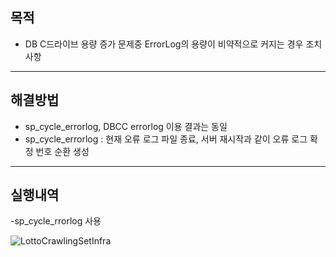 ## 목적
- DB C드라이브 용량 증가 문제중 ErrorLog의 용량이 비약적으로 커지는 경우 조치 사항
___

## 해결방법
- sp_cycle_errorlog, DBCC errorlog 이용 결과는 동일
- sp_cycle_errorlog : 현재 오류 로그 파일 종료, 서버 재시작과 같이 오류 로그 확정 번호 순환 생성  
___

## 실행내역

-sp_cycle_rrorlog 사용

![LottoCrawlingSetInfra](./img/LottoCrawlingSetInfra.JPG)
